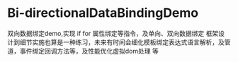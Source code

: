 # Bi-directionalDataBindingDemo
双向数据绑定demo,实现 if  for 属性绑定等指令，及单向、双向数据绑定
框架设计到细节实施也算是一种练习，未来有时间会细化模板绑定表达式语言解析，及管道，事件绑定回调方法等，及性能优化虚拟dom处理
等